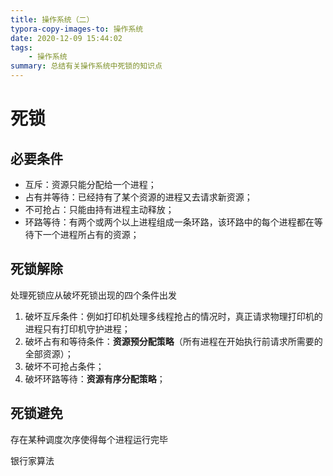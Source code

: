 ```yaml
---
title: 操作系统（二）
typora-copy-images-to: 操作系统
date: 2020-12-09 15:44:02
tags:
	- 操作系统
summary: 总结有关操作系统中死锁的知识点
---
```


# 死锁

## 必要条件

- 互斥：资源只能分配给一个进程；
- 占有并等待：已经持有了某个资源的进程又去请求新资源；
- 不可抢占：只能由持有进程主动释放；
- 环路等待：有两个或两个以上进程组成一条环路，该环路中的每个进程都在等待下一个进程所占有的资源；

## 死锁解除

处理死锁应从破坏死锁出现的四个条件出发

1. 破坏互斥条件：例如打印机处理多线程抢占的情况时，真正请求物理打印机的进程只有打印机守护进程；
2. 破坏占有和等待条件：**资源预分配策略**（所有进程在开始执行前请求所需要的全部资源）；
3. 破坏不可抢占条件；
4. 破坏环路等待：**资源有序分配策略**；

## 死锁避免

存在某种调度次序使得每个进程运行完毕

银行家算法

